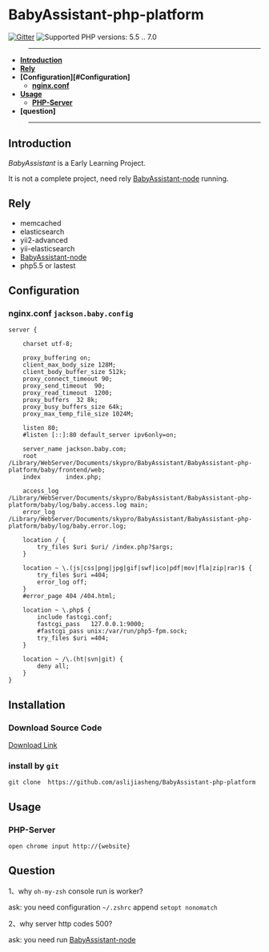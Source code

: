 # BabyAssistant-php-platform

[![Gitter](https://badges.gitter.im/aslijiasheng/BabyAssistant-php-platform.svg)](https://gitter.im/aslijiasheng/BabyAssistant-php-platform?utm_source=badge&utm_medium=badge&utm_campaign=pr-badge)
![Supported PHP versions: 5.5 .. 7.0](https://img.shields.io/badge/php-5.5~7.0-blue.svg)

>---
- **[Introduction](#introduction)**
- **[Rely](#rely)**
- **[Configuration][#Configuration]**
    - **[nginx.conf](#configuration)**
- **[Usage](#usage)**
    - **[PHP-Server](#usage)**
- **[question]**

>---

## Introduction

*BabyAssistant* is a Early Learning Project.

It is not a complete project, need rely [BabyAssistant-node](https://github.com/aslijiasheng/BabyAssistant-node) running.

## Rely

* memcached
* elasticsearch
* yii2-advanced
* yii-elasticsearch
* [BabyAssistant-node](https://github.com/aslijiasheng/BabyAssistant-node)
* php5.5 or lastest

## Configuration

### nginx.conf `jackson.baby.config`
```
server {

    charset utf-8;

    proxy_buffering on;
    client_max_body_size 128M;
    client_body_buffer_size 512k;
    proxy_connect_timeout 90;
    proxy_send_timeout  90;
    proxy_read_timeout  1200;
    proxy_buffers  32 8k;
    proxy_busy_buffers_size 64k;
    proxy_max_temp_file_size 1024M;

    listen 80; 
    #listen [::]:80 default_server ipv6only=on; 

    server_name jackson.baby.com;
    root        /Library/WebServer/Documents/skypro/BabyAssistant/BabyAssistant-php-platform/baby/frontend/web;
    index       index.php;

    access_log  /Library/WebServer/Documents/skypro/BabyAssistant/BabyAssistant-php-platform/baby/log/baby.access.log main;
    error_log   /Library/WebServer/Documents/skypro/BabyAssistant/BabyAssistant-php-platform/baby/log/baby.error.log;

    location / {
        try_files $uri $uri/ /index.php?$args;
    }

    location ~ \.(js|css|png|jpg|gif|swf|ico|pdf|mov|fla|zip|rar)$ {
        try_files $uri =404;
        error_log off;
    }
    #error_page 404 /404.html;

    location ~ \.php$ {
        include fastcgi.conf;
        fastcgi_pass   127.0.0.1:9000;
        #fastcgi_pass unix:/var/run/php5-fpm.sock;
        try_files $uri =404;
    }

    location ~ /\.(ht|svn|git) {
        deny all;
    }
}

```

## Installation

### Download Source Code
[Download Link](https://github.com/aslijiasheng/BabyAssistant-php-platform/master.zip)

### install by `git`
```
git clone  https://github.com/aslijiasheng/BabyAssistant-php-platform
```

## Usage

### PHP-Server

    open chrome input http://{website}
    
## Question

1、why `oh-my-zsh` console run is worker?

ask: you need configuration ```~/.zshrc```  append ```setopt nonomatch```

2、why server http codes 500?

ask: you need run [BabyAssistant-node](https://github.com/aslijiasheng/BabyAssistant-node)
